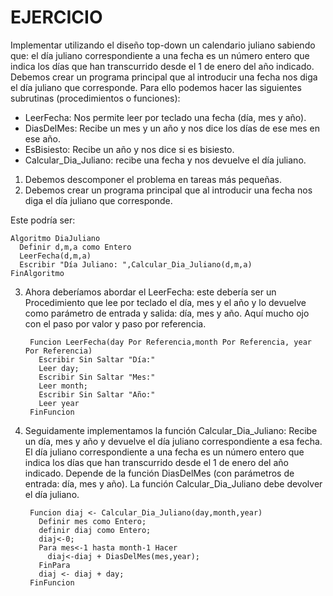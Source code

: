 # EJERCICIO

Implementar utilizando el diseño top-down un calendario juliano sabiendo que: el día juliano correspondiente a una fecha es un número entero que indica los días que han transcurrido desde el 1 de enero del año indicado. Debemos crear un programa principal que al introducir una fecha nos diga el día juliano que corresponde. Para ello podemos hacer las siguientes subrutinas (procedimientos o funciones):

* LeerFecha: Nos permite leer por teclado una fecha (día, mes y año).
* DiasDelMes: Recibe un mes y un año y nos dice los días de ese mes en ese año.
* EsBisiesto: Recibe un año y nos dice si es bisiesto.
* Calcular_Dia_Juliano: recibe una fecha y nos devuelve el día juliano.

1. Debemos descomponer el problema en tareas más pequeñas. 
2. Debemos crear un programa principal que al introducir una fecha nos diga el día juliano que corresponde.

Este podría ser:

    Algoritmo DiaJuliano
      Definir d,m,a como Entero
      LeerFecha(d,m,a)
      Escribir "Día Juliano: ",Calcular_Dia_Juliano(d,m,a)
    FinAlgoritmo
    
3. Ahora deberíamos abordar el LeerFecha: este debería ser un Procedimiento que lee por teclado el día, mes y el año y lo devuelve como parámetro de entrada y salida: día, mes y año. Aquí mucho ojo con el paso por valor y paso por referencia.

        Funcion LeerFecha(day Por Referencia,month Por Referencia, year Por Referencia)
          Escribir Sin Saltar "Día:"
          Leer day;
          Escribir Sin Saltar "Mes:"
          Leer month;
          Escribir Sin Saltar "Año:"
          Leer year
        FinFuncion
 
4. Seguidamente implementamos la función Calcular_Dia_Juliano: Recibe un día, mes y año y devuelve el día juliano correspondiente a esa fecha. El día juliano correspondiente a una fecha es un  número entero que indica los días que han transcurrido desde el 1 de enero del año indicado. Depende de la función DiasDelMes (con parámetros de entrada: día, mes y año). La función Calcular_Dia_Juliano debe devolver el día juliano.


        Funcion diaj <- Calcular_Dia_Juliano(day,month,year)
          Definir mes como Entero;
          definir diaj como Entero;
          diaj<-0;
          Para mes<-1 hasta month-1 Hacer
            diaj<-diaj + DiasDelMes(mes,year);
          FinPara
          diaj <- diaj + day;
        FinFuncion
